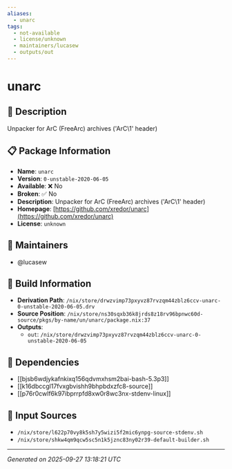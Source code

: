 ```yaml
---
aliases:
  - unarc
tags:
  - not-available
  - license/unknown
  - maintainers/lucasew
  - outputs/out
---
```


# unarc

## 📝 Description

Unpacker for ArC (FreeArc) archives ('ArC\1' header)

## 📋 Package Information

- **Name**: `unarc`
- **Version**: `0-unstable-2020-06-05`
- **Available**: ❌ No
- **Broken**: ✅ No
- **Description**: Unpacker for ArC (FreeArc) archives ('ArC\1' header)
- **Homepage**: [https://github.com/xredor/unarc](https://github.com/xredor/unarc)
- **License**: `unknown`
## 👥 Maintainers

- @lucasew


## 🔧 Build Information

- **Derivation Path**: `/nix/store/drwzvimp73pxyvz87rvzqm44zblz6ccv-unarc-0-unstable-2020-06-05.drv`
- **Source Position**: `/nix/store/ns30sqxb36k8jrds8z18rv96bpnwc60d-source/pkgs/by-name/un/unarc/package.nix:37`
- **Outputs**:
  - `out`:  `/nix/store/drwzvimp73pxyvz87rvzqm44zblz6ccv-unarc-0-unstable-2020-06-05`

## 🔗 Dependencies

- [[bjsb6wdjykafnkixq156qdvmxhsm2bai-bash-5.3p3]]
- [[k16dbccgl17fvxgbvishh9bhpbdxzfc8-source]]
- [[p76r0cwlf6k97ibprrpfd8xw0r8wc3nx-stdenv-linux]]

## 📁 Input Sources

- `/nix/store/l622p70vy8k5sh7y5wizi5f2mic6ynpg-source-stdenv.sh`
- `/nix/store/shkw4qm9qcw5sc5n1k5jznc83ny02r39-default-builder.sh`

---
*Generated on 2025-09-27 13:18:21 UTC*
